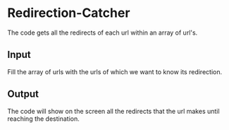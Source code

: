 # Redirection-Catcher
The code gets all the redirects of each url within an array of url's.

## Input
Fill the array of urls with the urls of which we want to know its redirection.

## Output
The code will show on the screen all the redirects that the url makes until reaching the destination.

